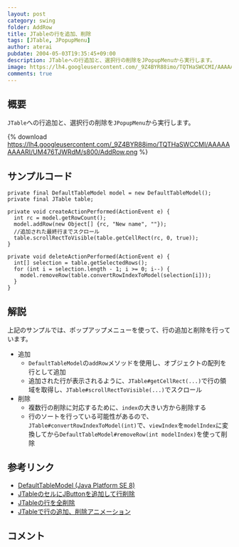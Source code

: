 ```yaml
---
layout: post
category: swing
folder: AddRow
title: JTableの行を追加、削除
tags: [JTable, JPopupMenu]
author: aterai
pubdate: 2004-05-03T19:35:45+09:00
description: JTableへの行追加と、選択行の削除をJPopupMenuから実行します。
image: https://lh4.googleusercontent.com/_9Z4BYR88imo/TQTHaSWCCMI/AAAAAAAAARI/UM476TJWRdM/s800/AddRow.png
comments: true
---
```

## 概要
`JTable`への行追加と、選択行の削除を`JPopupMenu`から実行します。

{% download https://lh4.googleusercontent.com/_9Z4BYR88imo/TQTHaSWCCMI/AAAAAAAAARI/UM476TJWRdM/s800/AddRow.png %}

## サンプルコード
<pre class="prettyprint"><code>private final DefaultTableModel model = new DefaultTableModel();
private final JTable table;

private void createActionPerformed(ActionEvent e) {
  int rc = model.getRowCount();
  model.addRow(new Object[] {rc, "New name", ""});
  //追加された最終行までスクロール
  table.scrollRectToVisible(table.getCellRect(rc, 0, true));
}

private void deleteActionPerformed(ActionEvent e) {
  int[] selection = table.getSelectedRows();
  for (int i = selection.length - 1; i &gt;= 0; i--) {
    model.removeRow(table.convertRowIndexToModel(selection[i]));
  }
}
</code></pre>

## 解説
上記のサンプルでは、ポップアップメニューを使って、行の追加と削除を行っています。

- 追加
    - `DefaultTableModel`の`addRow`メソッドを使用し、オブジェクトの配列を行として追加
    - 追加された行が表示されるように、`JTable#getCellRect(...)`で行の領域を取得し、`JTable#scrollRectToVisible(...)`でスクロール
- 削除
    - 複数行の削除に対応するために、`index`の大きい方から削除する
    - 行のソートを行っている可能性があるので、`JTable#convertRowIndexToModel(int)`で、`viewIndex`を`modelIndex`に変換してから`DefaultTableModel#removeRow(int modelIndex)`を使って削除

<!-- dummy comment line for breaking list -->

## 参考リンク
- [DefaultTableModel (Java Platform SE 8)](https://docs.oracle.com/javase/jp/8/docs/api/javax/swing/table/DefaultTableModel.html)
- [JTableのセルにJButtonを追加して行削除](https://ateraimemo.com/Swing/DeleteButtonInCell.html)
- [JTableの行を全削除](https://ateraimemo.com/Swing/ClearTable.html)
- [JTableで行の追加、削除アニメーション](https://ateraimemo.com/Swing/SlideTableRows.html)

<!-- dummy comment line for breaking list -->

## コメント
